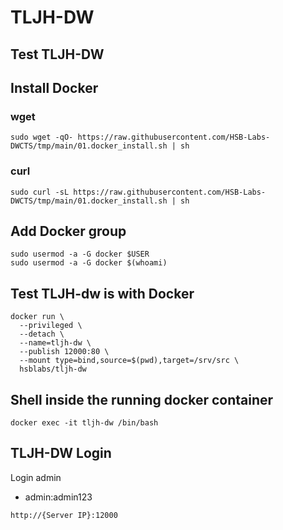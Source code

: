 # TLJH-DW
## Test TLJH-DW

## Install Docker
### wget
```
sudo wget -qO- https://raw.githubusercontent.com/HSB-Labs-DWCTS/tmp/main/01.docker_install.sh | sh
```

### curl
```
sudo curl -sL https://raw.githubusercontent.com/HSB-Labs-DWCTS/tmp/main/01.docker_install.sh | sh
```

## Add Docker group
```
sudo usermod -a -G docker $USER
sudo usermod -a -G docker $(whoami)
```

## Test TLJH-dw is with Docker
```
docker run \
  --privileged \
  --detach \
  --name=tljh-dw \
  --publish 12000:80 \
  --mount type=bind,source=$(pwd),target=/srv/src \
  hsblabs/tljh-dw
```

## Shell inside the running docker container
```
docker exec -it tljh-dw /bin/bash
```

## TLJH-DW Login
Login admin
 - admin:admin123
```
http://{Server IP}:12000
```
